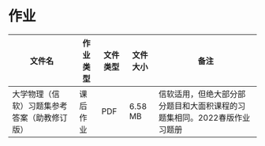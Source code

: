 # 作业

文件名|作业类型|文件类型|文件大小|备注
---|---|---|---|---
大学物理（信软）习题集参考答案（助教修订版）|课后作业|PDF|6.58 MB|信软适用，但绝大部分部分题目和大面积课程的习题集相同。2022春版作业习题册
